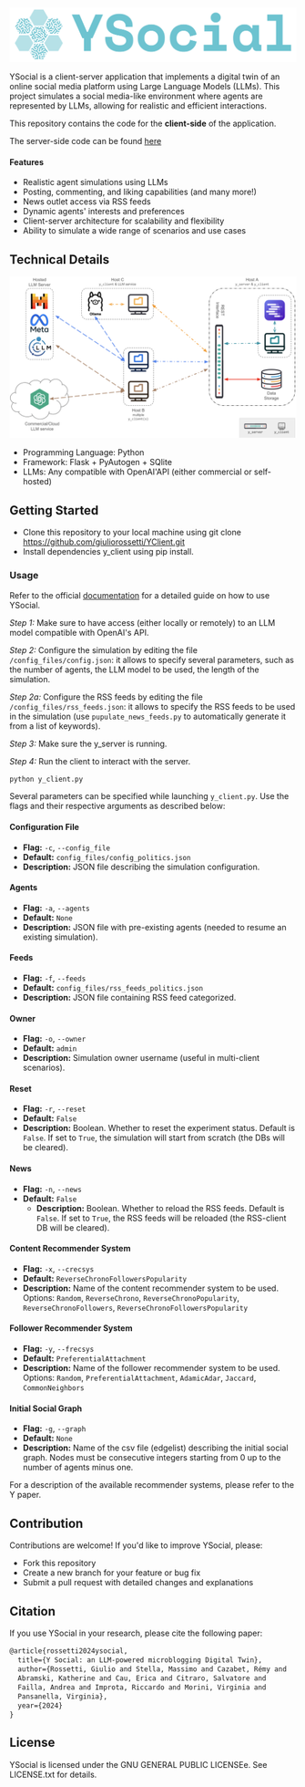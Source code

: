 ![img_1.png](docs/Ysocial.png)

YSocial is a client-server application that implements a digital twin of an online social media platform using Large Language Models (LLMs). 
This project simulates a social media-like environment where agents are represented by LLMs, allowing for realistic and efficient interactions.

This repository contains the code for the **client-side** of the application. 

The server-side code can be found [here](https://github.com/YSocialTwin/YServer)

#### Features

- Realistic agent simulations using LLMs
- Posting, commenting, and liking capabilities (and many more!)
- News outlet access via RSS feeds
- Dynamic agents' interests and preferences
- Client-server architecture for scalability and flexibility
- Ability to simulate a wide range of scenarios and use cases

## Technical Details

![Schema](docs/schema.png)

- Programming Language: Python
- Framework: Flask + PyAutogen + SQlite
- LLMs: Any compatible with OpenAI'API (either commercial or self-hosted)

## Getting Started

- Clone this repository to your local machine using git clone https://github.com/giuliorossetti/YClient.git
- Install dependencies y_client using pip install. 

### Usage

Refer to the official [documentation](https://ysocialtwin.github.io/) for a detailed guide on how to use YSocial.

*Step 1:* Make sure to have access (either locally or remotely) to an LLM model compatible with OpenAI's API. 

*Step 2:* Configure the simulation by editing the file `/config_files/config.json`: it allows to specify several parameters, such as the number of agents, the LLM model to be used, the length of the simulation.

*Step 2a:* Configure the RSS feeds by editing the file `/config_files/rss_feeds.json`: it allows to specify the RSS feeds to be used in the simulation (use `pupulate_news_feeds.py` to automatically generate it from a list of keywords).

*Step 3:* Make sure the y_server is running.

*Step 4:* Run the client to interact with the server.

```bash
python y_client.py 
```

Several parameters can be specified while launching `y_client.py`. 
Use the flags and their respective arguments as described below:

#### Configuration File
- **Flag:** `-c`, `--config_file`
- **Default:** `config_files/config_politics.json`
- **Description:** JSON file describing the simulation configuration.

#### Agents
- **Flag:** `-a`, `--agents`
- **Default:** `None`
- **Description:** JSON file with pre-existing agents (needed to resume an existing simulation).

#### Feeds
- **Flag:** `-f`, `--feeds`
- **Default:** `config_files/rss_feeds_politics.json`
- **Description:** JSON file containing RSS feed categorized.

#### Owner
- **Flag:** `-o`, `--owner`
- **Default:** `admin`
- **Description:** Simulation owner username (useful in multi-client scenarios).

#### Reset
- **Flag:** `-r`, `--reset`
- **Default:** `False`
- **Description:** Boolean. Whether to reset the experiment status. Default is `False`. If set to `True`, the simulation will start from scratch (the DBs will be cleared).

#### News
- **Flag:** `-n`, `--news`
- **Default:** `False`
  - **Description:** Boolean. Whether to reload the RSS feeds. Default is `False`. If set to `True`, the RSS feeds will be reloaded (the RSS-client DB will be cleared).

#### Content Recommender System
- **Flag:** `-x`, `--crecsys`
- **Default:** `ReverseChronoFollowersPopularity`
- **Description:** Name of the content recommender system to be used. Options: `Random`, `ReverseChrono`, `ReverseChronoPopularity`, `ReverseChronoFollowers`, `ReverseChronoFollowersPopularity`

#### Follower Recommender System
- **Flag:** `-y`, `--frecsys`
- **Default:** `PreferentialAttachment`
- **Description:** Name of the follower recommender system to be used. Options: `Random`, `PreferentialAttachment`, `AdamicAdar`, `Jaccard`, `CommonNeighbors`

#### Initial Social Graph
- **Flag:** `-g`, `--graph`
- **Default:** `None`
- **Description:** Name of the csv file (edgelist) describing the initial social graph. Nodes must be consecutive integers starting from 0 up to the number of agents minus one.


For a description of the available recommender systems, please refer to the Y paper.


## Contribution

Contributions are welcome! If you'd like to improve YSocial, please:

- Fork this repository
- Create a new branch for your feature or bug fix
- Submit a pull request with detailed changes and explanations

## Citation

If you use YSocial in your research, please cite the following paper:

```
@article{rossetti2024ysocial,
  title={Y Social: an LLM-powered microblogging Digital Twin},
  author={Rossetti, Giulio and Stella, Massimo and Cazabet, Rémy and 
  Abramski, Katherine and Cau, Erica and Citraro, Salvatore and 
  Failla, Andrea and Improta, Riccardo and Morini, Virginia and 
  Pansanella, Virginia},
  year={2024}
}
```

## License

YSocial is licensed under the GNU GENERAL PUBLIC LICENSEe. See LICENSE.txt for details.


